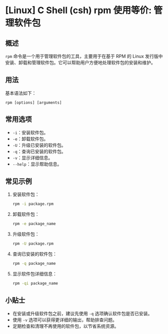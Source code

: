 # [Linux] C Shell (csh) rpm 使用等价: 管理软件包

## 概述
`rpm` 命令是一个用于管理软件包的工具，主要用于在基于 RPM 的 Linux 发行版中安装、卸载和管理软件包。它可以帮助用户方便地处理软件包的安装和维护。

## 用法
基本语法如下：
```
rpm [options] [arguments]
```

## 常用选项
- `-i`：安装软件包。
- `-e`：卸载软件包。
- `-U`：升级已安装的软件包。
- `-q`：查询已安装的软件包。
- `-v`：显示详细信息。
- `--help`：显示帮助信息。

## 常见示例
1. 安装软件包：
   ```bash
   rpm -i package.rpm
   ```

2. 卸载软件包：
   ```bash
   rpm -e package_name
   ```

3. 升级软件包：
   ```bash
   rpm -U package.rpm
   ```

4. 查询已安装的软件包：
   ```bash
   rpm -q package_name
   ```

5. 显示软件包详细信息：
   ```bash
   rpm -qi package_name
   ```

## 小贴士
- 在安装或升级软件包之前，建议先使用 `-q` 选项确认软件包是否已安装。
- 使用 `-v` 选项可以获得更详细的输出，帮助排查问题。
- 定期检查和清理不再使用的软件包，以节省系统资源。